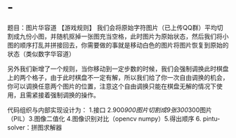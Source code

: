 # -
题目：图片华容道
【游戏规则】
我们会将原始字符图片（已上传QQ群）平均切割成九份小图，并随机抠掉一张图充当空格，此时图片为原始状态，然后我们将小图的顺序打乱并拼接回去，你需要做的事就是移动白色的图片将图片恢复到原始的状态（类似数字华容道）
      
另外我们新增了一个规则，当你移动到一定步数的时候，我们会强制调换此时棋盘上的两个格子，由于此时棋盘不一定有解，所以我们给了你一次自由调换的机会，你可以调换任意两个图片的位置，注意这个自由调换只能在棋盘无解的情况下使用，且需紧接着强制调换的操作。

代码组织与内部实现设计为：
1.接口 2.900*900图片切割成9张300*300图片（PIL）3.图像二值化 4.图像识别对比（opencv numpy）5.得出顺序 6. pintu-solver：拼图求解器
